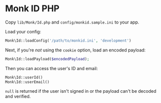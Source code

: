 Monk ID PHP
===========

Copy `lib/Monk/Id.php` and `config/monkid.sample.ini` to your app.

Load your config:

```php
Monk\Id::loadConfig('/path/to/monkid.ini', 'development')
```

Next, if you're *not* using the `cookie` option, load an encoded payload:

```php
Monk\Id::loadPayload($encodedPayload);
```

Then you can access the user's ID and email:

```php
Monk\Id::userId()
Monk\Id::userEmail()
```

`null` is returned if the user isn't signed in or the payload can't be decoded
and verified.
